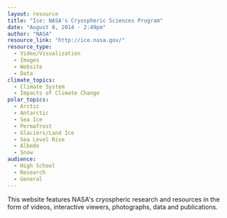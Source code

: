 ```yaml
---
layout: resource
title: "Ice: NASA's Cryospheric Sciences Program"
date: "August 8, 2014 - 2:49pm"
author: "NASA"
resource_link: "http://ice.nasa.gov/"
resource_type:
  - Video/Visualization
  - Images
  - Website
  - Data
climate_topics:
  - Climate System
  - Impacts of Climate Change
polar_topics:
  - Arctic
  - Antarctic
  - Sea Ice
  - Permafrost
  - Glaciers/Land Ice
  - Sea Level Rise
  - Albedo
  - Snow
audience:
  - High School
  - Research
  - General
---
```


This website features NASA's cryospheric research and resources in the form of videos, interactive viewers, photographs, data and publications.